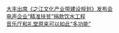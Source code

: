   
[大丰出席《之江文化产业带建设规划》发布会](http://www.dianyue.me/archives/909/03ln7xtrgzk1054q/)  
[电声企业“精准扶贫”捐款饮水工程](http://www.dianyue.me/archives/909/hk3poqxub7wu68s2/)  
[音乐厅和礼堂原来可以如此“多功能”](http://www.dianyue.me/archives/909/ws4tdelkrbqgyozh/)